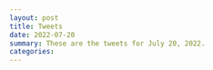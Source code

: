 ```yaml
---
layout: post
title: Tweets
date: 2022-07-20
summary: These are the tweets for July 20, 2022.
categories:
---
```


